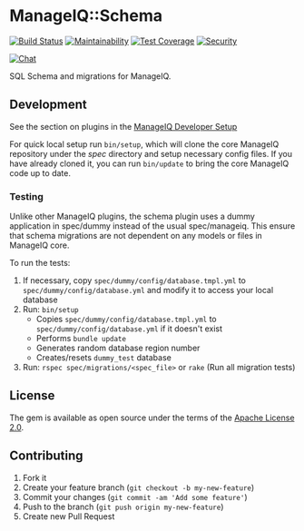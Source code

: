# ManageIQ::Schema

[![Build Status](https://travis-ci.com/ManageIQ/manageiq-schema.svg?branch=kasparov)](https://travis-ci.com/ManageIQ/manageiq-schema)
[![Maintainability](https://api.codeclimate.com/v1/badges/f7888b08eb72806b2860/maintainability)](https://codeclimate.com/github/ManageIQ/manageiq-schema/maintainability)
[![Test Coverage](https://api.codeclimate.com/v1/badges/f7888b08eb72806b2860/test_coverage)](https://codeclimate.com/github/ManageIQ/manageiq-schema/test_coverage)
[![Security](https://hakiri.io/github/ManageIQ/manageiq-schema/kasparov.svg)](https://hakiri.io/github/ManageIQ/manageiq-schema/kasparov)

[![Chat](https://badges.gitter.im/Join%20Chat.svg)](https://gitter.im/ManageIQ/manageiq-schema?utm_source=badge&utm_medium=badge&utm_campaign=pr-badge&utm_content=badge)

SQL Schema and migrations for ManageIQ.

## Development

See the section on plugins in the [ManageIQ Developer Setup](http://manageiq.org/docs/guides/developer_setup/plugins)

For quick local setup run `bin/setup`, which will clone the core ManageIQ repository under the *spec* directory and setup necessary config files. If you have already cloned it, you can run `bin/update` to bring the core ManageIQ code up to date.

### Testing

Unlike other ManageIQ plugins, the schema plugin uses a dummy application in spec/dummy instead of the usual spec/manageiq. This ensure that schema migrations are not dependent on any models or files in ManageIQ core.

To run the tests:

1. If necessary, copy `spec/dummy/config/database.tmpl.yml` to `spec/dummy/config/database.yml` and modify it to access your local database
2. Run: `bin/setup`
   - Copies `spec/dummy/config/database.tmpl.yml` to `spec/dummy/config/database.yml` if it doesn't exist
   - Performs `bundle update`
   - Generates random database region number
   - Creates/resets `dummy_test` database
3. Run: `rspec spec/migrations/<spec_file>` or `rake` (Run all migration tests)

## License

The gem is available as open source under the terms of the [Apache License 2.0](http://www.apache.org/licenses/LICENSE-2.0).

## Contributing

1. Fork it
2. Create your feature branch (`git checkout -b my-new-feature`)
3. Commit your changes (`git commit -am 'Add some feature'`)
4. Push to the branch (`git push origin my-new-feature`)
5. Create new Pull Request

